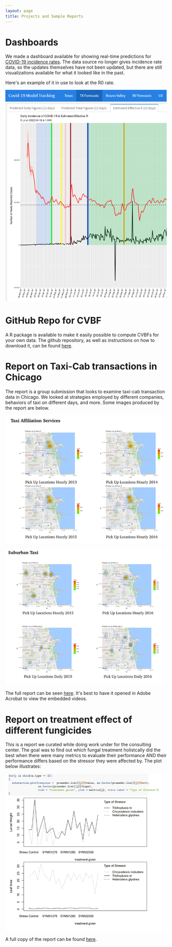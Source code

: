 ```yaml
---
layout: page
title: Projects and Sample Reports
---
```


# Dashboards

We made a dashboard available for showing real-time predictions for [COVID-19 incidence rates](https://covid19-modeltrac.shinyapps.io/TX-BV-ModelTrac/). The data source no longer gives incidence rate data, so the updates themselves have not been updated, but there are still visualizations available for what it looked like in the past. 

Here's an example of it in use to look at the R0 rate.

![image](assets/img/Dashboard_R0_preview.png)

# GitHub Repo for CVBF

A R package is available to make it easily possible to compute CVBFs for your own data. The github repository, as well as instructions on how to download it, can be found [here](https://github.com/naveedmerchant/BayesScreening).

# Report on Taxi-Cab transactions in Chicago 

The report is a group submission that looks to examine taxi-cab transaction data in Chicago. We looked at strategies employed by different companies, behaviors of taxi on different days, and more. Some images produced by the report are below.

![image](assets/img/taxi_affiliation_services_ex.png)

![image](assets/img/suburban_tax_ex.png)

The full report can be seen [here](https://drive.google.com/file/d/15khGImJMCg39mtY4rD0FICWweMz07zx7/view?usp=share_link). It's best to have it opened in Adobe Acrobat to view the embedded videos.

# Report on treatment effect of different fungicides

This is a report we curated while doing work under for the consulting center. The goal was to find out which fungal treatment holistcally did the best when there were many metrics to evaluate their performance AND their performance differs based on the stressor they were affected by. The plot below illustrates:

![image](assets/img/metric_stressor_effect_ex.png)

A full copy of the report can be found [here](https://github.com/naveedmerchant/naveedmerchant.github.io/blob/master/EndophytesReportFinal.pdf).
